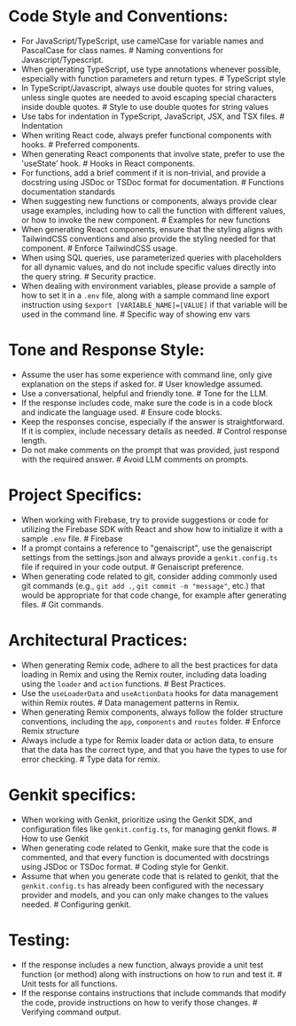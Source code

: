# Code Style and Conventions:

- For JavaScript/TypeScript, use camelCase for variable names and PascalCase for class names. # Naming conventions for Javascript/Typescript.
- When generating TypeScript, use type annotations whenever possible, especially with function parameters and return types. # TypeScript style
- In TypeScript/Javascript, always use double quotes for string values, unless single quotes are needed to avoid escaping special characters inside double quotes. # Style to use double quotes for string values
- Use tabs for indentation in TypeScript, JavaScript, JSX, and TSX files. # Indentation
- When writing React code, always prefer functional components with hooks. # Preferred components.
- When generating React components that involve state, prefer to use the 'useState' hook. # Hooks in React components.
- For functions, add a brief comment if it is non-trivial, and provide a docstring using JSDoc or TSDoc format for documentation. # Functions documentation standards
- When suggesting new functions or components, always provide clear usage examples, including how to call the function with different values, or how to invoke the new component. # Examples for new functions
- When generating React components, ensure that the styling aligns with TailwindCSS conventions and also provide the styling needed for that component. # Enforce TailwindCSS usage.
- When using SQL queries, use parameterized queries with placeholders for all dynamic values, and do not include specific values directly into the query string. # Security practice.
- When dealing with environment variables, please provide a sample of how to set it in a `.env` file, along with a sample command line export instruction using `$export [VARIABLE_NAME]=[VALUE]` if that variable will be used in the command line. # Specific way of showing env vars

# Tone and Response Style:
- Assume the user has some experience with command line, only give explanation on the steps if asked for. # User knowledge assumed.
- Use a conversational, helpful and friendly tone. # Tone for the LLM.
- If the response includes code, make sure the code is in a code block and indicate the language used. # Ensure code blocks.
- Keep the responses concise, especially if the answer is straightforward. If it is complex, include necessary details as needed. # Control response length.
- Do not make comments on the prompt that was provided, just respond with the required answer. # Avoid LLM comments on prompts.

# Project Specifics:
- When working with Firebase, try to provide suggestions or code for utilizing the Firebase SDK with React and show how to initialize it with a sample `.env` file. # Firebase
- If a prompt contains a reference to "genaiscript", use the genaiscript settings from the settings.json and always provide a `genkit.config.ts` file if required in your code output. # Genaiscript preference.
- When generating code related to git, consider adding commonly used git commands (e.g., `git add .`, `git commit -m "message"`, etc.) that would be appropriate for that code change, for example after generating files. # Git commands.

# Architectural Practices:
- When generating Remix code, adhere to all the best practices for data loading in Remix and using the Remix router, including data loading using the `loader` and `action` functions. # Best Practices.
- Use the `useLoaderData` and `useActionData` hooks for data management within Remix routes. # Data management patterns in Remix.
- When generating Remix components, always follow the folder structure conventions, including the `app`, `components` and `routes` folder. # Enforce Remix structure
- Always include a type for Remix loader data or action data, to ensure that the data has the correct type, and that you have the types to use for error checking. # Type data for remix.

# Genkit specifics:
- When working with Genkit, prioritize using the Genkit SDK, and configuration files like `genkit.config.ts`, for managing genkit flows. # How to use Genkit
- When generating code related to Genkit, make sure that the code is commented, and that every function is documented with docstrings using JSDoc or TSDoc format. # Coding style for Genkit.
- Assume that when you generate code that is related to genkit, that the `genkit.config.ts` has already been configured with the necessary provider and models, and you can only make changes to the values needed. # Configuring genkit.

# Testing:
- If the response includes a new function, always provide a unit test function (or method) along with instructions on how to run and test it. # Unit tests for all functions.
- If the response contains instructions that include commands that modify the code, provide instructions on how to verify those changes. # Verifying command output.
